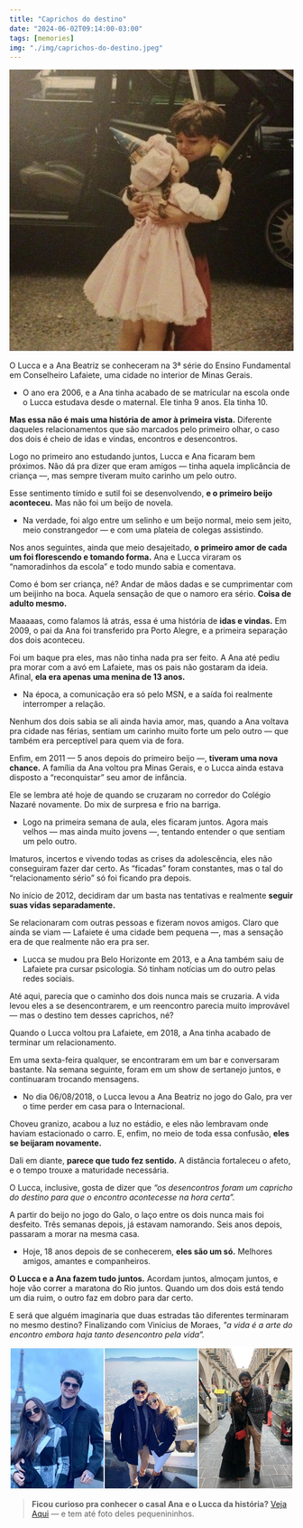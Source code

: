 ```yaml
---
title: "Caprichos do destino"
date: "2024-06-02T09:14:00-03:00"
tags: [memories]
img: "./img/caprichos-do-destino.jpeg"
---
```


![Caprichos do destino](./img/caprichos-do-destino.jpeg)

O Lucca e a Ana Beatriz se conheceram na 3ª série do Ensino Fundamental em Conselheiro Lafaiete, uma cidade no interior de Minas Gerais.

-   O ano era 2006, e a Ana tinha acabado de se matricular na escola onde o Lucca estudava desde o maternal. Ele tinha 9 anos. Ela tinha 10.
    

**Mas essa não é mais uma história de amor à primeira vista.** Diferente daqueles relacionamentos que são marcados pelo primeiro olhar, o caso dos dois é cheio de idas e vindas, encontros e desencontros.

Logo no primeiro ano estudando juntos, Lucca e Ana ficaram bem próximos. Não dá pra dizer que eram amigos — tinha aquela implicância de criança —, mas sempre tiveram muito carinho um pelo outro.

Esse sentimento tímido e sutil foi se desenvolvendo,  **e o primeiro beijo aconteceu.** Mas não foi um beijo de novela.

-   Na verdade, foi algo entre um selinho e um beijo normal, meio sem jeito, meio constrangedor — e com uma plateia de colegas assistindo.
    

Nos anos seguintes, ainda que meio desajeitado,  **o primeiro amor de cada um foi florescendo e tomando forma.** Ana e Lucca viraram os “namoradinhos da escola” e todo mundo sabia e comentava.

Como é bom ser criança, né? Andar de mãos dadas e se cumprimentar com um beijinho na boca. Aquela sensação de que o namoro era sério.  **Coisa de adulto mesmo.**

Maaaaas, como falamos lá atrás, essa é uma história de **idas e vindas.** Em 2009, o pai da Ana foi transferido pra Porto Alegre, e a primeira separação dos dois aconteceu.

Foi um baque pra eles, mas não tinha nada pra ser feito. A Ana até pediu pra morar com a avó em Lafaiete, mas os pais não gostaram da ideia. Afinal,  **ela era apenas uma menina de 13 anos.**

-   Na época, a comunicação era só pelo MSN, e a saída foi realmente interromper a relação.
    

Nenhum dos dois sabia se ali ainda havia amor, mas, quando a Ana voltava pra cidade nas férias, sentiam um carinho muito forte um pelo outro — que também era perceptível para quem via de fora.

Enfim, em 2011 — 5 anos depois do primeiro beijo —,  **tiveram uma nova chance.**  A família da Ana voltou pra Minas Gerais, e o Lucca ainda estava disposto a “reconquistar” seu amor de infância.

Ele se lembra até hoje de quando se cruzaram no corredor do Colégio Nazaré novamente. Do mix de surpresa e frio na barriga.

-   Logo na primeira semana de aula, eles ficaram juntos. Agora mais velhos — mas ainda muito jovens —, tentando entender o que sentiam um pelo outro.
    

Imaturos, incertos e vivendo todas as crises da adolescência, eles não conseguiram fazer dar certo. As “ficadas” foram constantes, mas o tal do “relacionamento sério” só foi ficando pra depois.

No início de 2012, decidiram dar um basta nas tentativas e realmente  **seguir suas vidas separadamente.**

Se relacionaram com outras pessoas e fizeram novos amigos. Claro que ainda se viam — Lafaiete é uma cidade bem pequena —, mas a sensação era de que realmente não era pra ser.

-   Lucca se mudou pra Belo Horizonte em 2013, e a Ana também saiu de Lafaiete pra cursar psicologia. Só tinham notícias um do outro pelas redes sociais.
    

Até aqui, parecia que o caminho dos dois nunca mais se cruzaria. A vida levou eles a se desencontrarem, e um reencontro parecia muito improvável — mas o destino tem desses caprichos, né?

Quando o Lucca voltou pra Lafaiete, em 2018, a Ana tinha acabado de terminar um relacionamento.

Em uma sexta-feira qualquer, se encontraram em um bar e conversaram bastante. Na semana seguinte, foram em um show de sertanejo juntos, e continuaram trocando mensagens.

-   No dia 06/08/2018, o Lucca levou a Ana Beatriz no jogo do Galo, pra ver o time perder em casa para o Internacional.
    

Choveu granizo, acabou a luz no estádio, e eles não lembravam onde haviam estacionado o carro. E, enfim, no meio de toda essa confusão,  **eles se beijaram novamente.**

Dali em diante,  **parece que tudo fez sentido.**  A distância fortaleceu o afeto, e o tempo trouxe a maturidade necessária.

O Lucca, inclusive, gosta de dizer que  _“os desencontros foram um capricho do destino para que o encontro acontecesse na hora certa”._

A partir do beijo no jogo do Galo, o laço entre os dois nunca mais foi desfeito. Três semanas depois, já estavam namorando. Seis anos depois, passaram a morar na mesma casa.

-   Hoje, 18 anos depois de se conhecerem, **eles são um só.**  Melhores amigos, amantes e companheiros.
    

**O Lucca e a Ana fazem tudo juntos.** Acordam juntos, almoçam juntos, e hoje vão correr a maratona do Rio juntos. Quando um dos dois está tendo um dia ruim, o outro faz em dobro para dar certo.

E será que alguém imaginaria que duas estradas tão diferentes terminaram no mesmo destino? Finalizando com Vinicius de Moraes,  _"a vida é a arte do encontro embora haja tanto desencontro pela vida”._

![Caprichos do destino](./img/ana-e-lucca1.jpg)

> **Ficou curioso pra conhecer o casal Ana e o Lucca da história?**  [Veja Aqui](img/ana-e-lucca2.jpg)  — e tem até foto deles pequenininhos.
